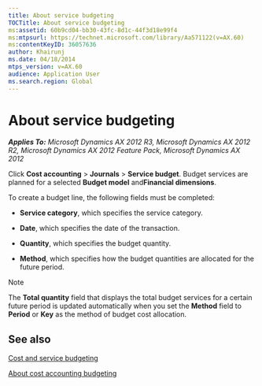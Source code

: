 ```yaml
---
title: About service budgeting
TOCTitle: About service budgeting
ms:assetid: 60b9cd04-bb30-43fc-8d1c-44f3d18e99f4
ms:mtpsurl: https://technet.microsoft.com/library/Aa571122(v=AX.60)
ms:contentKeyID: 36057636
author: Khairunj
ms.date: 04/18/2014
mtps_version: v=AX.60
audience: Application User
ms.search.region: Global
---
```


# About service budgeting 


_**Applies To:** Microsoft Dynamics AX 2012 R3, Microsoft Dynamics AX 2012 R2, Microsoft Dynamics AX 2012 Feature Pack, Microsoft Dynamics AX 2012_

Click **Cost accounting** \> **Journals** \> **Service budget**. Budget services are planned for a selected **Budget model** and**Financial dimensions**.

To create a budget line, the following fields must be completed:

  - **Service category**, which specifies the service category.

  - **Date**, which specifies the date of the transaction.

  - **Quantity**, which specifies the budget quantity.

  - **Method**, which specifies how the budget quantities are allocated for the future period.


> [!NOTE]
> <P>The <STRONG>Total quantity</STRONG> field that displays the total budget services for a certain future period is updated automatically when you set the <STRONG>Method</STRONG> field to <STRONG>Period</STRONG> or <STRONG>Key</STRONG> as the method of budget cost allocation.</P>



## See also

[Cost and service budgeting](cost-and-service-budgeting.md)

[About cost accounting budgeting](about-cost-accounting-budgeting.md)

  


